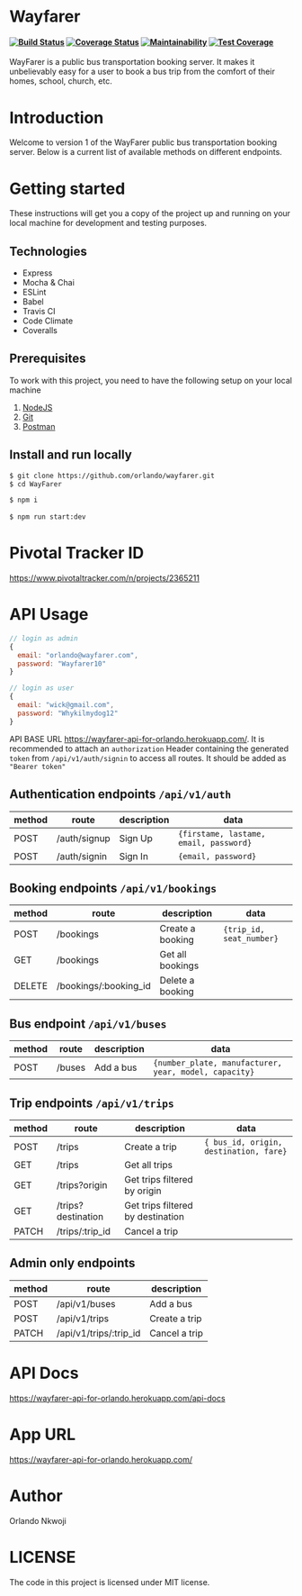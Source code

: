# Wayfarer
#### [![Build Status](https://travis-ci.org/orlandonkwoji/wayfarer.svg?branch=develop)](https://travis-ci.org/orlandonkwoji/wayfarer) [![Coverage Status](https://coveralls.io/repos/github/orlandonkwoji/wayfarer/badge.svg?branch=develop)](https://coveralls.io/github/orlandonkwoji/wayfarer?branch=develop) [![Maintainability](https://api.codeclimate.com/v1/badges/a99a88d28ad37a79dbf6/maintainability)](https://codeclimate.com/github/codeclimate/codeclimate/maintainability) [![Test Coverage](https://api.codeclimate.com/v1/badges/a99a88d28ad37a79dbf6/test_coverage)](https://codeclimate.com/github/codeclimate/codeclimate/test_coverage)

WayFarer is a public bus transportation booking server. It makes it  unbelievably easy for a user to book a bus trip from the comfort of their homes, school, church, etc.

# Introduction

Welcome to version 1 of the WayFarer public bus transportation booking server. Below is a current list of available methods on different endpoints.

# Getting started

These instructions will get you a copy of the project up and running on your local machine for development and testing purposes.

## Technologies
- Express
- Mocha & Chai
- ESLint
- Babel
- Travis CI
- Code Climate
- Coveralls

## Prerequisites

To work with this project, you need to have the following setup on your local machine

1. [NodeJS](https://nodejs.org)
2. [Git](https://git-scm.com/downloads)
3. [Postman](https://www.getpostman.com/downloads)

## Install and run locally

```bash
$ git clone https://github.com/orlando/wayfarer.git
$ cd WayFarer

$ npm i
 
$ npm run start:dev
```

# Pivotal Tracker ID

https://www.pivotaltracker.com/n/projects/2365211

# API Usage


```js
// login as admin
{
  email: "orlando@wayfarer.com",
  password: "Wayfarer10"
}

// login as user
{
  email: "wick@gmail.com",
  password: "Whykilmydog12"
}
```

API BASE URL https://wayfarer-api-for-orlando.herokuapp.com/. It is recommended to attach an `authorization` Header containing the generated `token` from `/api/v1/auth/signin` to access all routes. It should be added as `"Bearer token"`

## Authentication endpoints `/api/v1/auth`

| method | route        | description               | data                                          |
| ------ | ------------ | ------------------------- | ----------------------------------------------|
| POST   | /auth/signup | Sign Up                   | `{firstame, lastame, email, password}`      |
| POST   | /auth/signin | Sign In                   | `{email, password}`                           |



## Booking endpoints `/api/v1/bookings`

| method | route          | description             | data                                 |
| ------ | -------------- | ----------------------- | ------------------------------------ |
| POST   | /bookings      | Create a booking        |   `{trip_id, seat_number}`           |
| GET    | /bookings      | Get all bookings        |                                      |
| DELETE | /bookings/:booking_id | Delete a booking |                                      |

## Bus endpoint `/api/v1/buses`

| method | route            | description          | data                            |
| ------ | ---------------- | -------------------- | ------------------------------- |
| POST   | /buses           | Add a bus |  `{number_plate, manufacturer, year, model, capacity}`|
           

## Trip endpoints `/api/v1/trips`

| method | route          | description             | data                                 |
| ------ | -------------- | ----------------------- | ------------------------------------ |
| POST   | /trips      | Create a trip  |   `{ bus_id, origin, destination, fare}`         |
| GET    | /trips  | Get all trips           |                                             |
| GET    | /trips?origin  | Get trips filtered by origin           |                       |
| GET    | /trips?destination  | Get trips filtered by destination |                       |
| PATCH  | /trips/:trip_id  | Cancel a trip       |                                        |



## Admin only endpoints 

| method | route            | description               | 
| ------ | -----------------| ------------------------- |
| POST   | /api/v1/buses    | Add a bus                 |
| POST   | /api/v1/trips    | Create a trip             |
| PATCH  | /api/v1/trips/:trip_id | Cancel a trip       |




# API Docs
https://wayfarer-api-for-orlando.herokuapp.com/api-docs
# App URL
https://wayfarer-api-for-orlando.herokuapp.com/
# Author
Orlando Nkwoji
# LICENSE
The code in this project is licensed under MIT license.
